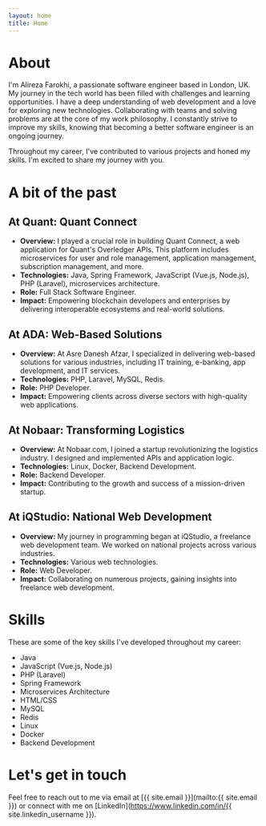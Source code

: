 ```yaml
---
layout: home
title: Home
---
```


# About

I'm Alireza Farokhi, a passionate software engineer based in London, UK. My journey in the tech world has been filled with challenges and learning opportunities. I have a deep understanding of web development and a love for exploring new technologies. Collaborating with teams and solving problems are at the core of my work philosophy. I constantly strive to improve my skills, knowing that becoming a better software engineer is an ongoing journey.

Throughout my career, I've contributed to various projects and honed my skills. I'm excited to share my journey with you.


# A bit of the past

## At Quant: Quant Connect
- **Overview:** I played a crucial role in building Quant Connect, a web application for Quant's Overledger APIs. This platform includes microservices for user and role management, application management, subscription management, and more.
- **Technologies:** Java, Spring Framework, JavaScript (Vue.js, Node.js), PHP (Laravel), microservices architecture.
- **Role:** Full Stack Software Engineer.
- **Impact:** Empowering blockchain developers and enterprises by delivering interoperable ecosystems and real-world solutions.

## At ADA: Web-Based Solutions
- **Overview:** At Asre Danesh Afzar, I specialized in delivering web-based solutions for various industries, including IT training, e-banking, app development, and IT services.
- **Technologies:** PHP, Laravel, MySQL, Redis.
- **Role:** PHP Developer.
- **Impact:** Empowering clients across diverse sectors with high-quality web applications.

## At Nobaar: Transforming Logistics
- **Overview:** At Nobaar.com, I joined a startup revolutionizing the logistics industry. I designed and implemented APIs and application logic.
- **Technologies:** Linux, Docker, Backend Development.
- **Role:** Backend Developer.
- **Impact:** Contributing to the growth and success of a mission-driven startup.

## At iQStudio: National Web Development
- **Overview:** My journey in programming began at iQStudio, a freelance web development team. We worked on national projects across various industries.
- **Technologies:** Various web technologies.
- **Role:** Web Developer.
- **Impact:** Collaborating on numerous projects, gaining insights into freelance web development.



# Skills

These are some of the key skills I've developed throughout my career:

- Java
- JavaScript (Vue.js, Node.js)
- PHP (Laravel)
- Spring Framework
- Microservices Architecture
- HTML/CSS
- MySQL
- Redis
- Linux
- Docker
- Backend Development


# Let's get in touch

Feel free to reach out to me via email at [{{ site.email }}](mailto:{{ site.email }}) or connect with me on [LinkedIn](https://www.linkedin.com/in/{{ site.linkedin_username }}).


<!-- {% include archive.html %} -->
